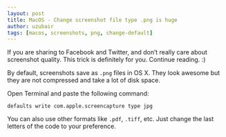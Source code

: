 ```yaml
--- 
layout: post
title: MacOS - Change screenshot file type .png is huge
author: uzubair
tags: [macos, screenshots, png, change-default]
---
```


If you are sharing to Facebook and Twitter, and don’t really care about screenshot quality. This trick is definitely for you. Continue reading. :)

By default, screenshots save as `.png` files in OS X. They look awesome but they are not compressed and take a lot of disk space.

Open Terminal and paste the following command:
```
defaults write com.apple.screencapture type jpg
```
You can also use other formats like `.pdf`, `.tiff`, etc. Just change the last letters of the code to your preference.
